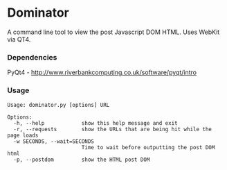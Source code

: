 # Dominator

A command line tool to view the post Javascript DOM HTML.  Uses WebKit via QT4.

### Dependencies

PyQt4 - http://www.riverbankcomputing.co.uk/software/pyqt/intro

### Usage

    Usage: dominator.py [options] URL

    Options:
      -h, --help            show this help message and exit
      -r, --requests        show the URLs that are being hit while the page loads
      -w SECONDS, --wait=SECONDS
                            Time to wait before outputting the post DOM html
      -p, --postdom         show the HTML post DOM
